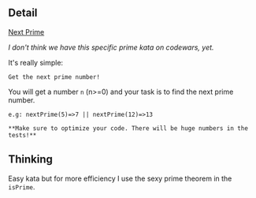 ## Detail

[Next Prime](https://www.codewars.com/kata/next-prime)

*I don't think we have this specific prime kata on codewars, yet.*

It's really simple:

`Get the next prime number!`

You will get a number `n` (n>=0) and your task is to find the next prime number. 

`e.g: nextPrime(5)=>7 || nextPrime(12)=>13`

`**Make sure to optimize your code. There will be huge numbers in the tests!**`

## Thinking

 Easy kata but for more efficiency I use the sexy prime theorem in the `isPrime`.
